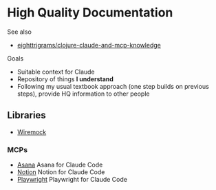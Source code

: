 # High Quality Documentation

See also
- [eighttrigrams/clojure-claude-and-mcp-knowledge](https://github.com/eighttrigrams/clojure-claude-and-mcp-knowledge/blob/master/README.md)

Goals
- Suitable context for Claude
- Repository of things **I understand**
- Following my usual textbook approach (one step builds on previous steps), provide HQ information to other people

## Libraries

- [Wiremock](./libs/wiremock.md)

### MCPs

- [Asana](./mcps/asana.md) Asana for Claude Code
- [Notion](./mcps/notion.md) Notion for Claude Code
- [Playwright](./mcps/playwright.md) Playwright for Claude Code
